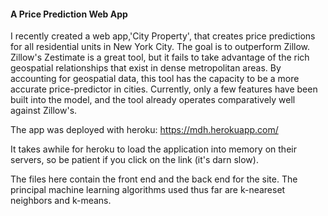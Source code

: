 #### A Price Prediction Web App
I recently created a web app,'City Property', that creates price predictions for all residential 
units in New York City. The goal is to outperform Zillow. Zillow's Zestimate is a great tool, 
but it fails to take advantage of the rich geospatial relationships that exist in dense metropolitan areas. 
By accounting for geospatial data, this tool has the capacity to be a more accurate price-predictor
in cities. Currently, only a few features have been built into the model, and the tool already
operates comparatively well against Zillow's. 


The app was deployed with heroku:
https://mdh.herokuapp.com/

It takes awhile for heroku to load the application into memory on their servers, so be
 patient if you click on the link (it's darn slow).
 
The files here contain the front end and the back end for the site. The principal machine learning
algorithms used thus far are k-neareset neighbors and k-means.